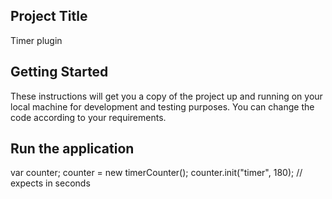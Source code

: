 Project Title
----------------

Timer plugin


Getting Started
--------------------

These instructions will get you a copy of the project up and running on your local machine for development and testing purposes. You can change the code according to your requirements.





Run the application
--------------------------

var counter;
counter = new timerCounter();
counter.init("timer", 180); // expects in seconds


